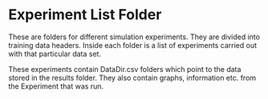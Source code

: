 # Experiment List Folder

These are folders for different simulation experiments.
They are divided into training data headers.
Inside each folder is a list of experiments carried out with that particular data set.

These experiments contain DataDir.csv folders which point to the data stored in the results folder.
They also contain graphs, information etc. from the Experiment that was run.
